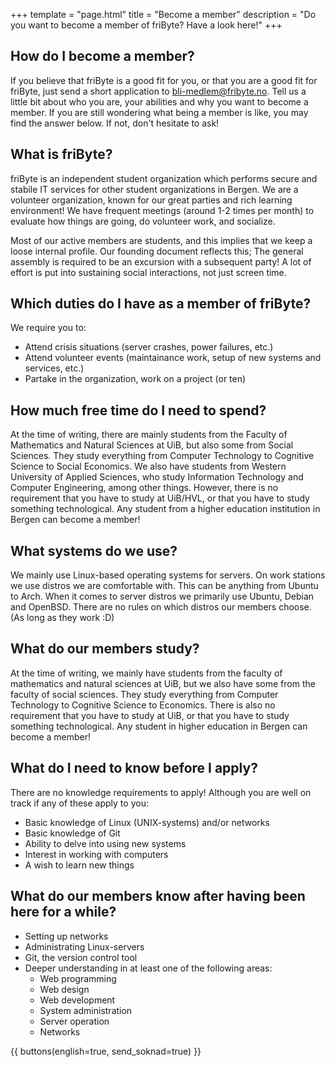 +++
template = "page.html"
title = "Become a member"
description = "Do you want to become a member of friByte? Have a look here!"
+++

## How do I become a member?

If you believe that friByte is a good fit for you, or that you are a good fit for friByte, just send a short application to [bli-medlem@fribyte.no](mailto:bli-medlem@fribyte.no). Tell us a little bit about who you are, your abilities and why you want to become a member. If you are still wondering what being a member is like, you may find the answer below. If not, don't hesitate to ask!

## What is friByte?

friByte is an independent student organization which performs secure and stabile IT services for other student organizations in Bergen. We are a volunteer organization, known for our great parties and rich learning environment! We have frequent meetings (around 1-2 times per month) to evaluate how things are going, do volunteer work, and socialize.

Most of our active members are students, and this implies that we keep a loose internal profile. Our founding document reflects this; The general assembly is required to be an excursion with a subsequent party! A lot of effort is put into sustaining social interactions, not just screen time.

## Which duties do I have as a member of friByte?

We require you to:
- Attend crisis situations (server crashes, power failures, etc.)
- Attend volunteer events (maintainance work, setup of new systems and services, etc.)
- Partake in the organization, work on a project (or ten)

## How much free time do I need to spend?

At the time of writing, there are mainly students from the Faculty of Mathematics and Natural Sciences at UiB, but also some from Social Sciences. They study everything from Computer Technology to Cognitive Science to Social Economics. We also have students from Western University of Applied Sciences, who study Information Technology and Computer Engineering, among other things. However, there is no requirement that you have to study at UiB/HVL, or that you have to study something technological. Any student from a higher education institution in Bergen can become a member!

## What systems do we use?

We mainly use Linux-based operating systems for servers. On work stations we use distros we are comfortable with. This can be anything from Ubuntu to Arch. When it comes to server distros we primarily use Ubuntu, Debian and OpenBSD. There are no rules on which distros our members choose. (As long as they work :D)


## What do our members study?

At the time of writing, we mainly have students from the faculty of mathematics and natural sciences at UiB, but we also have some from the faculty of social sciences. They study everything from Computer Technology to Cognitive Science to Economics. There is also no requirement that you have to study at UiB, or that you have to study something technological. Any student in higher education in Bergen can become a member!

## What do I need to know before I apply?

There are no knowledge requirements to apply! Although you are well on track if any of these apply to you:

- Basic knowledge of Linux (UNIX-systems) and/or networks
- Basic knowledge of Git
- Ability to delve into using new systems
- Interest in working with computers
- A wish to learn new things

## What do our members know after having been here for a while?

- Setting up networks
- Administrating Linux-servers
- Git, the version control tool
- Deeper understanding in at least one of the following areas:
  - Web programming
  - Web design
  - Web development
  - System administration
  - Server operation
  - Networks

{{ buttons(english=true, send_soknad=true) }}
